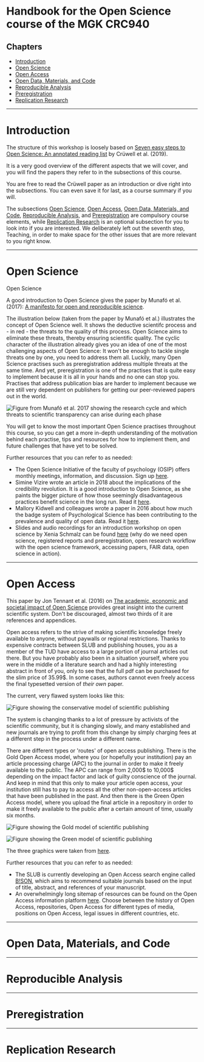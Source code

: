 # Handbook for the Open Science course of the MGK CRC940

## Chapters

- [Introduction](#introduction)
- [Open Science](#open-science)
- [Open Access](#open-access)
- [Open Data, Materials, and Code](#open-data-materials-and-code)
- [Reproducible Analysis](#reproducible-analysis)
- [Preregistration](#preregistration)
- [Replication Research](#replication-research)

---

# Introduction

The structure of this workshop is loosely based on [Seven easy steps to Open Science: An annotated reading list](https://doi.org/10.1027/2151-2604/a000387) by Crüwell et al. (2019).

It is a very good overview of the different aspects that we will cover, and you will find the papers they refer to in the subsections of this course.

You are free to read the Crüwell paper as an introduction or dive right into the subsections. You can even save it for last, as a course summary if you will.

The subsections [Open Science](#open-science), [Open Access](#open-access), [Open Data, Materials, and Code](#open-data-materials-and-code), [Reproducible Analysis](#reproducible-analysis), and [Preregistration](#preregistration) are compulsory course elements, while [Replication Research](#replication-research) is an optional subsection for you to look into if you are interested. We deliberately left out the seventh step, Teaching, in order to make space for the other issues that are more relevant to you right know.

---

# Open Science

Open Science

A good introduction to Open Science gives the paper by Munafó et al. (2017): [A manifesto for open and reproducible science](https://doi.org/10.1038/s41562-016-0021).

The illustration below (taken from the paper by Munafó et al.) illustrates the concept of Open Science well. It shows the deductive scientifc process and - in red - the threats to the quality of this process. Open Science aims to eliminate these threats, thereby ensuring scientific quality. The cyclic character of the illustration already gives you an idea of one of the most challenging aspects of Open Science: It won't be enough to tackle single threats one by one, you need to address them all. Luckily, many Open Science practises such as preregistration address multiple threats at the same time. And yet, preregistration is one of the practises that is quite easy to implement because it is all in your hands and no one can stop you. Practises that address publication bias are harder to implement because we are still very dependent on publishers for getting our peer-reviewed papers out in the world.

![Figure from Munafó et al. 2017 showing the research cycle and which threats to scientific transparency can arise during each phase](Images/Cycle.png)

You will get to know the most important Open Science practises throughout this course, so you can get a more in-depth understanding of the motivation behind each practise, tips and resources for how to implement them, and future challenges that have yet to be solved.

Further resources that you can refer to as needed:

- The Open Science Initiative of the faculty of psychology (OSIP) offers monthly meetings, information, and discussion. Sign up [here](https://tu-dresden.de/mn/psychologie/die-fakultaet/open-science?set_language=en).
- Simine Vizire wrote an article in 2018 about the implications of the credibility revolution. It is a good introduction to Open Science, as she paints the bigger picture of how those seemingly disadvantageous practices benefit science in the long run. Read it [here](https://doi.org/10.1177/1745691617751884).
- Mallory Kidwell and colleagues wrote a paper in 2016 about how much the badge system of Psychological Science has been contributing to the prevalence and quality of open data. Read it [here](https://doi.org/10.1371/journal.pbio.1002456).
- Slides and audio recordings for an introduction workshop on open science by Xenia Schmalz can be found [here](https://osf.io/7sxkg) (why do we need open science, registered reports and preregistration, open research workflow with the open science framework, accessing papers, FAIR data, open science in action).


---

# Open Access

This paper by Jon Tennant et al. (2016) on [The academic, economic and societal impact of Open Science](https://doi.org/10.12688/f1000research.8460.3) provides great insight into the current scientific system. Don't be discouraged, almost two thirds of it are references and appendices.

Open access refers to the strive of making scientific knowledge freely available to anyone, without paywalls or regional restrictions. Thanks to expensive contracts between SLUB and publishing houses, you as a member of the TUD have access to a large portion of journal articles out there. But you have probably also been in a situation yourself, where you were in the middle of a literature search and had a highly interesting abstract in front of you, only to see that the full pdf can be purchased for the slim price of 35.99$. In some cases, authors cannot even freely access the final typesetted version of *their own* paper.

The current, very flawed system looks like this:

![Figure showing the conservative model of scientific publishing](Images/OA_Closed_Access.jpg)

The system is changing thanks to a lot of pressure by activists of the scientific community, but it is changing slowly, and many established and new journals are trying to profit from this change by simply charging fees at a different step in the process under a different name.

There are different types or 'routes' of open access publishing. There is the Gold Open Access model, where you (or hopefully your institution) pay an article processing charge (APC) to the journal in order to make it freely available to the public. The APC can range from 2,000$ to 10,000$ depending on the impact factor and lack of guilty conscience of the journal. And keep in mind that this only to make your article open access, your institution still has to pay to access all the other non-open-access articles that have been published in the past. And then there is the Green Open Access model, where you upload the final article in a repository in order to make it freely available to the public after a certain amount of time, usually six months.

![Figure showing the Gold model of scientific publishing](Images/OA_Gold_Access.jpg)


![Figure showing the Green model of scientific publishing](Images/OA_Green_Access.jpg)

The three graphics were taken from [here](https://open-access.net/en/information-on-open-access/open-access-strategies).

Further resources that you can refer to as needed:

- The SLUB is currently developing an Open Access search engine called [B!SON](https://service.tib.eu/bison/), which aims to recommend suitable journals based on the input of title, abstract, and references of your manuscript.
- An overwhelmingly long sitemap of resources can be found on the Open Access information platform [here](https://open-access.network/en/translate-to-english-sitemap). Choose between the history of Open Access, repositories, Open Access for different types of media, positions on Open Access, legal issues in different countries, etc.



---

# Open Data, Materials, and Code

---

# Reproducible Analysis

---

# Preregistration

---

# Replication Research